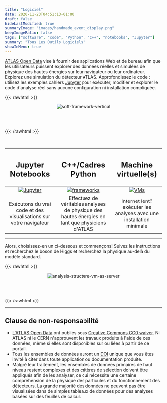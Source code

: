 ```yaml
---
title: "Logiciel"
date: 2020-11-23T04:51:13+01:00
draft: false
hideLastModified: true
summaryImage: "images/handmade_event_display.png"
keepImageRatio: false
tags: ["software", "code", "Python", "C++", "notebooks", "Jupyter"]
summary: "Tous Les Outils Logiciels"
showInMenu: true
---
```


[ATLAS Open Data](http://opendata.atlas.cern)  vise à fournir des applications Web et de bureau afin que les utilisateurs puissent explorer des données réelles et simulées de physique des hautes énergies sur leur navigateur ou leur ordinateur. Explorez une simulation du détecteur ATLAS. Approfondissez le code : utilisez les exemples cahiers [Jupyter](https://jupyter.org/) pour exécuter, modifier et explorer le code d'analyse réel sans aucune configuration ni installation compliquée.


{{< rawhtml >}}
<script async src="https://unpkg.com/mermaid@8.2.3/dist/mermaid.min.js"></script>

<CENTER>

<img src="images/soft-frmaework-vertical.png" alt="soft-framework-vertical">

</CENTER>

<br></br>

{{< /rawhtml >}}


&nbsp;

| <h2><b>Jupyter Notebooks</b></h2> | <h2><b>C++/Cadres Python</b></h2> | <h2><b>Machine virtuelle(s)</b></h2> |
| :---:        |          :---: | :---:        |
| [![Jupyter](http://opendata.atlas.cern/DataAndTools/pictures/handmade_visualisation.png)](http://opendata.atlas.cern/release/2020/documentation/notebooks/intro.html) | [![frameworks](http://opendata.atlas.cern/DataAndTools/pictures/handmade_software.png)](http://opendata.atlas.cern/release/2020/documentation/frameworks/intro.html) | [![VMs](http://opendata.atlas.cern/DataAndTools/pictures/handmade_vm.png)](http://opendata.atlas.cern/release/2020/documentation/vm/index.html) |
| Exécutons du vrai code et des visualisations sur votre navigateur | Effectuez de véritables analyses de physique des hautes énergies en tant que physiciens d'ATLAS | Internet lent? exécuter les analyses avec une installation minimale |

---

Alors, choisissez-en un ci-dessous et commençons! Suivez les instructions et recherchez le boson de Higgs et recherchez la physique au-delà du modèle standard.

{{< rawhtml >}}

<CENTER>
<img src="images/analysis-structure-vm-as-server.png" alt="analysis-structure-vm-as-server">
</CENTER>

<br></br>

{{< /rawhtml >}}

---

## <a name="atlas-disclaimer">Clause de non-responsabilité</a>

* [L'ATLAS Open Data](http://opendata.atlas.cern) ont publiés sous [Creative Commons CC0 waiver](http://creativecommons.org/publicdomain/zero/1.0/).
Ni ATLAS ni le CERN n'approuvent les travaux produits à l'aide de ces données, même si elles sont disponibles sur ou liées à partir de ce portail.
* Tous les ensembles de données auront un [DOI](https://en.wikipedia.org/wiki/Digital_object_identifier) unique que vous êtes invité à citer dans toute application ou documentation produite.
* Malgré leur traitement, les ensembles de données primaires de haut niveau restent complexes et des critères de sélection doivent être appliqués afin de les analyser, ce qui nécessite une certaine compréhension de la physique des particules et du fonctionnement des détecteurs. La grande majorité des données ne peuvent pas être visualisées dans de simples tableaux de données pour des analyses basées sur des feuilles de calcul.


